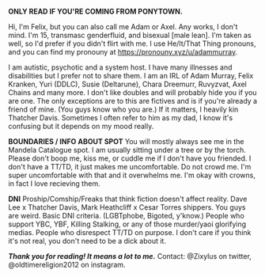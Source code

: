 **ONLY READ IF YOU'RE COMING FROM PONYTOWN.**

Hi, I'm Felix, but you can also call me Adam or Axel. Any works, I don't mind. I'm 15, transmasc genderfluid, and bisexual [male lean]. I'm taken as well, so I'd prefer if you didn't flirt with me. I use He/It/That Thing pronouns, and you can find my pronouny at https://pronouny.xyz/u/adammurray.

I am autistic, psychotic and a system host. I have many illnesses and disabilities but I prefer not to share them. I am an IRL of Adam Murray, Felix Kranken, Yuri (DDLC), Susie (Deltarune), Chara Dreemurr, Ruvyzvat, Axel Chains and many more. I don't like doubles and will probably hide you if you are one. The only exceptions are to this are fictives and is if you're already a friend of mine. (You guys know who you are.) If it matters, I heavily kin Thatcher Davis. Sometimes I often refer to him as my dad, I know it's confusing but it depends on my mood really.

**BOUNDARIES / INFO ABOUT SPOT**
You will mostly always see me in the Mandela Catalogue spot. I am usually sitting under a tree or by the torch. Please don't boop me, kiss me, or cuddle me if I don't have you friended. I don't have a TT/TD, it just makes me uncomfortable. Do not crowd me. I'm super uncomfortable with that and it overwhelms me. I'm okay with crowns, in fact I love recieving them.

**DNI**
Proship/Comship/Freaks that think fiction doesn't affect reality. Dave Lee x Thatcher Davis, Mark Heathcliff x Cesar Torres shippers. You guys are weird. Basic DNI criteria. (LGBTphobe, Bigoted, y'know.) People who support YBC, YBF, Killing Stalking, or any of those murder/yaoi glorifying medias. People who disrespect TT/TD on purpose. I don't care if you think it's not real, you don't need to be a dick about it.

***Thank you for reading! It means a lot to me.***
Contact: @Zixylus on twitter, @oldtimereligion2012 on instagram.

